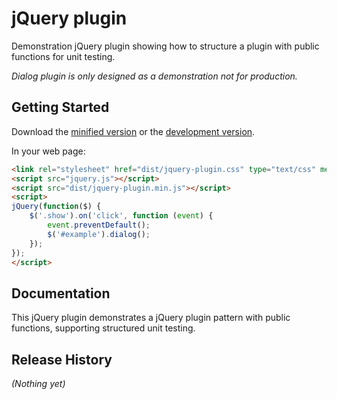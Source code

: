 # jQuery plugin

Demonstration jQuery plugin showing how to structure a plugin with public functions for unit testing.

_Dialog plugin is only designed as a demonstration not for production._

## Getting Started

Download the [minified version][min] or the [development version][max].

[min]: https://raw.githubusercontent.com/georgepaterson/jquery-jquery-plugin/master/dist/jquery.jquery-plugin.min.js
[max]: https://raw.githubusercontent.com/georgepaterson/jquery-jquery-plugin/master/dist/jquery.jquery-plugin.js

In your web page:

```html
<link rel="stylesheet" href="dist/jquery-plugin.css" type="text/css" media="screen">
<script src="jquery.js"></script>
<script src="dist/jquery-plugin.min.js"></script>
<script>
jQuery(function($) {
	$('.show').on('click', function (event) {
		event.preventDefault();
		$('#example').dialog();
	});
});
</script>
```

## Documentation

This jQuery plugin demonstrates a jQuery plugin pattern with public functions, supporting structured unit testing.


## Release History
_(Nothing yet)_
